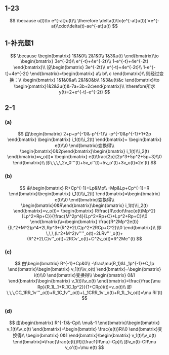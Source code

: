## 1-23

$$
\because u(t)\to e^{-at}u(t)\\
\therefore \delta(t)\to(e^{-at}u(t))'=e^{-at}\cdot\delta(t)-ae^{-at}u(t)
$$

## 1-补充题1

$$
\because
\begin{bmatrix}
1&1&0\\
2&1&0\\
1&3&u(t)
\end{bmatrix}\to
\begin{bmatrix}
3e^{-2t}\\
e^{-t}+4e^{-2t}\\
1-e^{-t}+4e^{-2t}
\end{bmatrix}\\
设\begin{bmatrix}
3e^{-2t}\\
e^{-t}+4e^{-2t}\\
1-e^{-t}+4e^{-2t}
\end{bmatrix}=\begin{bmatrix}
a\\
b\\
c
\end{bmatrix}\\
则经过变换：\\
\begin{bmatrix}
1&1&0&a\\
2&1&0&b\\
1&3&u(t)&c
\end{bmatrix}\to
\begin{pmatrix}1&2&2u(t)&-7a+3b+2c\end{pmatrix}\\
\therefore所求y(t)=2+e^{-t}-e^{-2t}
$$

## 2-1

### (a)

$$
由\begin{bmatrix}
2+p+p^{-1}&-p^{-1}\\
-p^{-1}&p^{-1}+1+2p
\end{bmatrix}
\begin{bmatrix}
i_1(t)\\i_2(t)
\end{bmatrix}=
\begin{bmatrix}
e(t)\\0
\end{bmatrix}变换得\\
\begin{bmatrix}0&2p\end{bmatrix}\begin{bmatrix}
i_1(t)\\i_2(t)
\end{bmatrix}=v_o(t)=
\begin{bmatrix}
e(t)\frac{2p}{2p^3+5p^2+5p+3}\\0
\end{bmatrix}\\
即\,\,\,\,2v_0'''(t)+5v_o''(t)+5v_o'(t)+3v_o(t)=2e'(t)
$$

### (b)

$$
由\begin{bmatrix}
R+Cp^{-1}+Lp&Mp\\
-Mp&Lp+Cp^{-1}+R
\end{bmatrix}\begin{bmatrix}
i_1(t)\\i_2(t)
\end{bmatrix}=\begin{bmatrix}
e(t)\\0
\end{bmatrix}变换得\\
\begin{bmatrix}0&R\end{bmatrix}\begin{bmatrix}
i_1(t)\\i_2(t)
\end{bmatrix}=v_o(t)=
\begin{bmatrix}
R\frac{R\cdot\frac{e(t)Mp^2}{Lp^2+Rp+C}}{\frac{M^2p^4}{Lp^2+Rp+C}+Lp^2+Rp+C}\\0
\end{bmatrix}\\=\begin{bmatrix}
\frac{R^2Mp^2e(t)}{(L^2+M^2)p^4+2LRp^3+(R^2+2LC)p^2+2RCp+C^2}\\0
\end{bmatrix}\\
即\,\,\,(L^2+M^2)v''''_o(t)+2LRv'''_o(t)+(R^2+2LC)v''_o(t)+2RCv'_o(t)+C^2v_o(t)=R^2Me''(t)
$$

### (c)

$$
由\begin{bmatrix}
R^{-1}+Cp&0\\
-\frac\mu{R_1}&L_1p^{-1}+C_1p
\end{bmatrix}\begin{bmatrix}
v_1(t)\\v_o(t)
\end{bmatrix}=\begin{bmatrix}
i(t)\\0
\end{bmatrix}变换得\\
\begin{bmatrix}
0&1
\end{bmatrix}\begin{bmatrix}
v_1(t)\\v_o(t)
\end{bmatrix}=\frac{\frac{\mu Rp}{R_1L_1+R_1C_1p^2}}{1+CRp}i(t)=v_o(t)\\
即\,\,\,CC_1RR_1v'''_o(t)+R_1C_1v''_o(t)+L_1CRR_1v'_o(t)+R_1L_1v_o(t)=\mu Ri'(t)
$$

### (d)

$$
由\begin{bmatrix}
R^{-1}&-Cp\\
\mu&-1
\end{bmatrix}\begin{bmatrix}
v_1(t)\\v_o(t)
\end{bmatrix}=\begin{bmatrix}
\frac{e(t)}R\\0
\end{bmatrix}变换得\\
\begin{bmatrix}
0&1
\end{bmatrix}\begin{bmatrix}
v_1(t)\\v_o(t)
\end{bmatrix}=\frac{\frac{e(t)}R}{\frac1{R\mu}-Cp}\\
即v_o(t)-CR\mu v_o'(t)=\mu e(t)
$$

